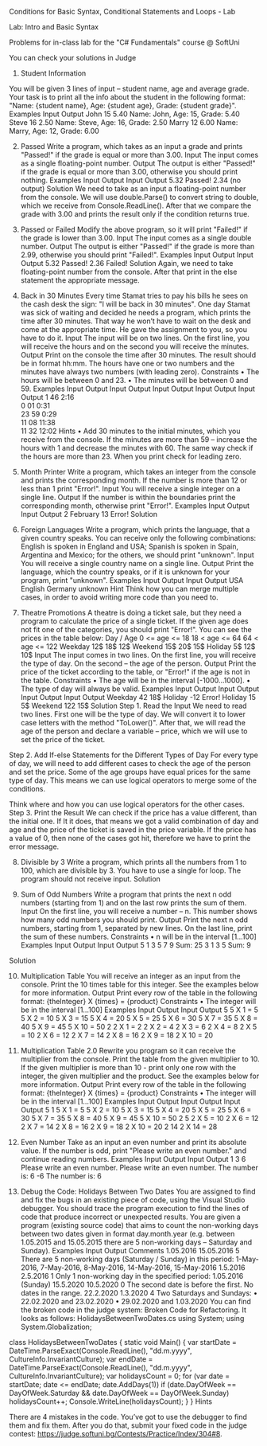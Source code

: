 Conditions
for Basic Syntax, Conditional Statements and Loops - Lab



Lab: Intro and Basic Syntax


Problems for in-class lab for the "C#  Fundamentals" course @ SoftUni


You can check your solutions in Judge



1.	Student Information




You will be given 3 lines of input – student name, age and average grade. Your task is to print all the info about the student in the following format: "Name: {student name}, Age: {student age}, Grade: {student grade}".
Examples
Input	Output
John
15
5.40	Name: John, Age: 15, Grade: 5.40
Steve
16
2.50	Name: Steve, Age: 16, Grade: 2.50
Marry
12
6.00	Name: Marry, Age: 12, Grade: 6.00



2.	Passed
Write a program, which takes as an input a grade and prints "Passed!" if the grade is equal or more than 3.00.
Input
The input comes as a single floating-point number.
Output
The output is either "Passed!" if the grade is equal or more than 3.00, otherwise you should print nothing.
Examples
Input	Output		Input	Output
5.32	Passed!		2.34	(no output)
Solution
We need to take as an input a floating-point number from the console. We will use double.Parse() to convert string to double, which we receive from Console.ReadLine(). After that we compare the grade with 3.00 and prints the result only if the condition returns true.
 
 
 
 
3.	Passed or Failed
Modify the above program, so it will print "Failed!" if the grade is lower than 3.00.
Input
The input comes as a single double number.
Output
The output is either "Passed!" if the grade is more than 2.99, otherwise you should print "Failed!".
Examples
Input	Output		Input	Output
5.32	Passed!		2.36	Failed!
Solution
Again, we need to take floating-point number from the console. After that print in the else statement the appropriate message.
 
 
 
 
4.	Back in 30 Minutes
Every time Stamat tries to pay his bills he sees on the cash desk the sign: "I will be back in 30 minutes". One day Stamat was sick of waiting and decided he needs a program, which prints the time after 30 minutes. That way he won’t have to wait on the desk and come at the appropriate time. He gave the assignment to you, so you have to do it. 
Input
The input will be on two lines. On the first line, you will receive the hours and on the second you will receive the minutes. 
Output
Print on the console the time after 30 minutes. The result should be in format hh:mm. The hours have one or two numbers and the minutes have always two numbers (with leading zero).
Constraints
•	The hours will be between 0 and 23.
•	The minutes will be between 0 and 59.
Examples
Input	Output		Input	Output		Input	Output		Input	Output		Input	Output
1
46	2:16	
0
01	0:31		
23
59	0:29	
11
08	11:38		
11
32	12:02
Hints
•	Add 30 minutes to the initial minutes, which you receive from the console. If the minutes are more than 59 – increase the hours with 1 and decrease the minutes with 60. The same way check if the hours are more than 23. When you print check for leading zero.




5.	Month Printer
Write a program, which takes an integer from the console and prints the corresponding month. If the number is more than 12 or less than 1 print "Error!".
Input
You will receive a single integer on a single line.
Output
If the number is within the boundaries print the corresponding month, otherwise print "Error!".
Examples
Input	Output		Input	Output
2	February		13	Error!
Solution



 
6.	Foreign Languages
Write a program, which prints the language, that a given country speaks. You can receive only the following combinations: English is spoken in England and USA; Spanish is spoken in Spain, Argentina and Mexico; for the others, we should print "unknown".
Input
You will receive a single country name on a single line.
Output
Print the language, which the country speaks, or if it is unknown for your program, print "unknown".
Examples
Input	Output		Input	Output
USA	English		Germany	unknown
Hint
Think how you can merge multiple cases, in order to avoid writing more code than you need to.





7.	Theatre Promotions
A theatre is doing a ticket sale, but they need a program to calculate the price of a single ticket. If the given age does not fit one of the categories, you should print "Error!".  You can see the prices in the table below:
Day / Age	0 <= age <= 18	18 < age <= 64	64 < age <= 122
Weekday	12$	18$	12$
Weekend	15$	20$	15$
Holiday	5$	12$	10$
Input
The input comes in two lines. On the first line, you will receive the type of day. On the second – the age of the person.
Output
Print the price of the ticket according to the table, or "Error!" if the age is not in the table.
Constraints
•	The age will be in the interval [-1000…1000].
•	The type of day will always be valid. 
Examples
Input	Output		Input	Output		Input	Output		Input	Output
Weekday
42	18$		Holiday
-12	Error!		Holiday
15	5$		Weekend
122	15$
Solution
Step 1. Read the Input
We need to read two lines. First one will be the type of day. We will convert it to lower case letters with the method "ToLower()". After that, we will read the age of the person and declare a variable – price, which we will use to set the price of the ticket.
 
Step 2. Add If-else Statements for the Different Types of Day
For every type of day, we will need to add different cases to check the age of the person and set the price. Some of the age groups have equal prices for the same type of day. This means we can use logical operators to merge some of the conditions.
 
Think where and how you can use logical operators for the other cases.
Step 3. Print the Result
We can check if the price has a value different, than the initial one. If It it does, that means we got a valid combination of day and age and the price of the ticket is saved in the price variable. If the price has a value of 0, then none of the cases got hit, therefore we have to print the error message.
 
 
 
 
8.	Divisible by 3
Write a program, which prints all the numbers from 1 to 100, which are divisible by 3. You have to use a single for loop. The program should not receive input.
Solution
 
 
 
 
 
9.	Sum of Odd Numbers
Write a program that prints the next n odd numbers (starting from 1) and on the last row prints the sum of them.
Input
On the first line, you will receive a number – n. This number shows how many odd numbers you should print.
Output
Print the next n odd numbers, starting from 1, separated by new lines. On the last line, print the sum of these numbers.
Constraints
•	n will be in the interval [1…100]
Examples
Input	Output		Input	Output
5	1
3
5
7
9
Sum: 25		3	1
3
5
Sum: 9

Solution
 
 
 
 
 
 
10.	 Multiplication Table
You will receive an integer as an input from the console. Print the 10 times table for this integer. See the examples below for more information.
Output
Print every row of the table in the following format:
{theInteger} X {times} = {product}
Constraints
•	The integer will be in the interval [1…100]
Examples
Input	Output		Input	Output
5	5 X 1 = 5
5 X 2 = 10
5 X 3 = 15
5 X 4 = 20
5 X 5 = 25
5 X 6 = 30
5 X 7 = 35
5 X 8 = 40
5 X 9 = 45
5 X 10 = 50		2	2 X 1 = 2
2 X 2 = 4
2 X 3 = 6
2 X 4 = 8
2 X 5 = 10
2 X 6 = 12
2 X 7 = 14
2 X 8 = 16
2 X 9 = 18
2 X 10 = 20






11.	Multiplication Table 2.0
Rewrite you program so it can receive the multiplier from the console. Print the table from the given multiplier to 10. If the given multiplier is more than 10 - print only one row with the integer, the given multiplier and the product. See the examples below for more information.
Output
Print every row of the table in the following format:
{theInteger} X {times} = {product}
Constraints
•	The integer will be in the interval [1…100]
Examples
Input	Output		Input	Output		Input	Output
5
1	5 X 1 = 5
5 X 2 = 10
5 X 3 = 15
5 X 4 = 20
5 X 5 = 25
5 X 6 = 30
5 X 7 = 35
5 X 8 = 40
5 X 9 = 45
5 X 10 = 50		2
5	2 X 5 = 10
2 X 6 = 12
2 X 7 = 14
2 X 8 = 16
2 X 9 = 18
2 X 10 = 20		2
14	2 X 14 = 28





12.	Even Number
Take as an input an even number and print its absolute value. If the number is odd, print "Please write an even number." and continue reading numbers.
Examples
Input	Output		Input	Output
1
3
6	Please write an even number.
Please write an even number.
The number is: 6		-6	The number is: 6





13.	Debug the Code: Holidays Between Two Dates
You are assigned to find and fix the bugs in an existing piece of code, using the Visual Studio debugger. You should trace the program execution to find the lines of code that produce incorrect or unexpected results.
You are given a program (existing source code) that aims to count the non-working days between two dates given in format day.month.year (e.g. between 1.05.2015 and 15.05.2015 there are 5 non-working days – Saturday and Sunday).
Examples
Input	Output	Comments
1.05.2016
15.05.2016	5	There are 5 non-working days (Saturday / Sunday) in this period:
1-May-2016, 7-May-2016, 8-May-2016, 14-May-2016, 15-May-2016
1.5.2016
2.5.2016	1	Only 1 non-working day in the specified period: 1.05.2016 (Sunday)
15.5.2020
10.5.2020	0	The second date is before the first. No dates in the range.
22.2.2020
1.3.2020	4	Two Saturdays and Sundays:
•	22.02.2020 and 23.02.2020
•	29.02.2020 and 1.03.2020
You can find the broken code in the judge system: Broken Code for Refactoring. It looks as follows:
HolidaysBetweenTwoDates.cs
using System;
using System.Globalization;

class HolidaysBetweenTwoDates
{
    static void Main()
    {
        var startDate = DateTime.ParseExact(Console.ReadLine(),
            "dd.m.yyyy", CultureInfo.InvariantCulture);
        var endDate = DateTime.ParseExact(Console.ReadLine(),
            "dd.m.yyyy", CultureInfo.InvariantCulture);
        var holidaysCount = 0;
        for (var date = startDate; date <= endDate; date.AddDays(1))
            if (date.DayOfWeek == DayOfWeek.Saturday &&
                date.DayOfWeek == DayOfWeek.Sunday) holidaysCount++;
        Console.WriteLine(holidaysCount);
    }
}
Hints

There are 4 mistakes in the code. You’ve got to use the debugger to find them and fix them. After you do that, submit your fixed code in the judge contest: https://judge.softuni.bg/Contests/Practice/Index/304#8.



